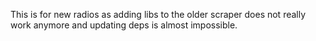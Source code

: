 This is for new radios as adding libs to the older scraper does not really work anymore
and updating deps is almost impossible.
